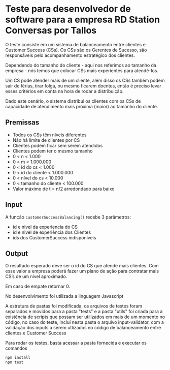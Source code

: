 # Teste para desenvolvedor de software para a empresa RD Station Conversas por Tallos

O teste consiste em um sistema de balanceamento entre clientes e Customer Success (CSs). Os CSs são os Gerentes de Sucesso, são responsáveis pelo acompanhamento estratégico dos clientes.

Dependendo do tamanho do cliente - aqui nos referimos ao tamanho da empresa - nós temos que colocar CSs mais experientes para atendê-los.

Um CS pode atender mais de um cliente, além disso os CSs também podem sair de férias, tirar folga, ou mesmo ficarem doentes, então é preciso levar esses critérios em conta na hora de rodar a distribuição.

Dado este cenário, o sistema distribui os clientes com os CSs de capacidade de atendimento mais próxima (maior) ao tamanho do cliente.

## Premissas
- Todos os CSs têm níveis diferentes
- Não há limite de clientes por CS
- Clientes podem ficar sem serem atendidos
- Clientes podem ter o mesmo tamanho
- 0 < n < 1.000
- 0 < m < 1.000.000
- 0 < id do cs < 1.000
- 0 < id do cliente < 1.000.000
- 0 < nível do cs < 10.000
- 0 < tamanho do cliente < 100.000
- Valor máximo de t = n/2 arredondado para baixo

## Input
A função `customerSuccessBalancing()` recebe 3 parâmetros:
- id e nivel da experiencia do CS
- id e nivel de experiência dos Clientes
- ids dos CustomerSuccess indisponíveis

## Output
O resultado esperado deve ser o id do CS que atende mais clientes. Com esse valor a empresa poderá fazer um plano de ação para contratar mais CS’s de um nível aproximado.

Em caso de empate retornar 0.

No desenvolvimento foi utilizada a linguagem Javascript

A estrutura de pastas foi modificada, os arquivos de testes foram separados e movidos para a pasta "tests" e a pasta "utils" foi criada para a existência de scripts que possam ser utilizados em mais de um momento no código, no caso do teste, incluí nesta pasta o arquivo input-validator, com a validação dos inputs a serem utlizados no código de balanceamento entre clientes e Customer Success

Para rodar os testes, basta acessar a pasta fornecida e executar os comandos

```bash
npm install
npm test
